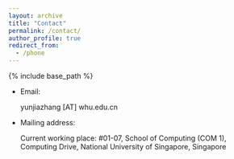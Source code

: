 ```yaml
---
layout: archive
title: "Contact"
permalink: /contact/
author_profile: true
redirect_from:
  - /phone
---
```


{% include base_path %}

* Email:   
  
  yunjiazhang [AT] whu.edu.cn
  
  
  
* Mailing address:
  
  Current working place: #01-07, School of Computing (COM 1), Computing Drive, National University of Singapore, Singapore
